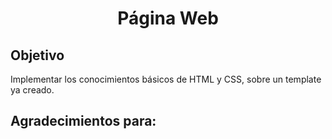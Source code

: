 <h1 align="center"> Página Web </h1>

## Objetivo
Implementar los conocimientos básicos de HTML y CSS, sobre un template ya creado.

## Agradecimientos para:
  <!-- =======================================================
  * Template Name: Hidayah
  * Updated: Mar 12 2024 with Bootstrap v5.3.3
  * Template URL: https://bootstrapmade.com/hidayah-free-simple-html-template-for-corporate/
  * Author: BootstrapMade.com
  * License: https://bootstrapmade.com/license/
  ======================================================== -->
  
